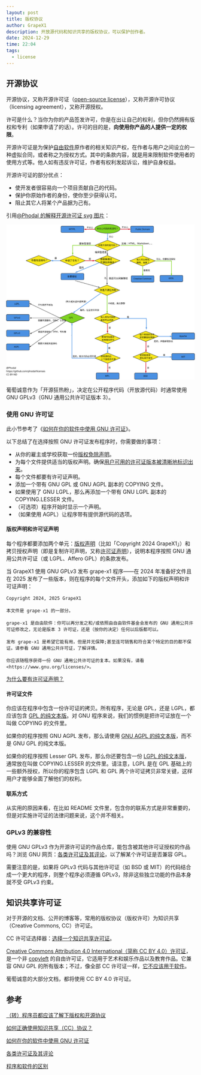 ```yaml
---
layout: post
title: 版权协议
author: GrapeX1
description: 开放源代码和知识共享的版权协议，可以保护创作者。
date: 2024-12-29
time: 22:04
tags:
  - license
---
```


## 开源协议

开源协议，又称开源许可证（[open-source license](http://en.wikipedia.org/wiki/Open-source_license)），又称开源许可协议（licensing agreement），又称开源授权。

许可是什么？当你为你的产品签发许可，你是在出让自己的权利，但你仍然拥有版权和专利（如果申请了的话）。许可的目的是，**向使用你产品的人提供一定的权限**。

开源许可证是为保护[自由软件](https://www.gnu.org/philosophy/free-sw.html)原作者的相关知识产权，在作者与用户之间设立的一种虚拟合同，或者称之为授权方式。其中的条款内容，就是用来限制软件使用者的使用方式等。他人如有违反许可证，作者有权利发起诉讼，维护自身权益。

开源许可证的部分优点：

- 使开发者很容易向一个项目贡献自己的代码。
- 保护你原始作者的身份，使你至少获得认可。
- 阻止其它人将某个产品据为己有。

引用[@Phodal 的解释开源许可证 svg 图片](https://github.com/phodal/licenses)：

![Open-source License Explains](https://raw.githubusercontent.com/phodal/licenses/refs/heads/gh-pages/license.svg)

葡萄诚意作为「开源狂热粉」，决定在公开程序代码（开放源代码）时通常使用 GNU GPLv3（GNU 通用公共许可证版本 3）。

### 使用 GNU 许可证

此小节参考了《[如何在你的软件中使用 GNU 许可证](https://www.gnu.org/licenses/gpl-howto.html)》。

以下总结了在选择按照 GNU 许可证发布程序时，你需要做的事项：

- 从你的雇主或学校获取一份[版权免除声明](https://www.gnu.org/licenses/gpl-howto.html#copyright-disclaimer)。
- 为每个文件提供适当的版权声明。确保[用户可用的许可证版本被清晰地标识出来](https://www.gnu.org/licenses/identify-licenses-clearly.html)。
- 每个文件都要有许可证声明。
- 添加一个带有 GNU GPL 或 GNU AGPL 副本的 COPYING 文件。
- 如果使用了 GNU LGPL，那么再添加一个带有 GNU LGPL 副本的 COPYING.LESSER 文件。
- （可选项）程序开始时显示一个声明。
- （如果使用 AGPL）让程序带有提供源代码的选项。

#### 版权声明和许可证声明

每个程序都要添加两个单元：[版权声明](https://www.gnu.org/licenses/gpl-howto.html#copyright-notice)（比如「Copyright 2024 GrapeX1」）和拷贝授权声明（即是复制许可声明，又称[许可证声明](https://www.gnu.org/licenses/gpl-howto.html#license-notices)），说明本程序按照 GNU 通用公共许可证（或 LGPL、Affero GPL）的条款发布。

当 GrapeX1 使用 GNU GPLv3 发布 grape-x1 程序——在 2024 年准备好文件且在 2025 发布了一些版本，则在程序的每个文件开头，添加如下的版权声明和许可证声明：

```
Copyright 2024, 2025 GrapeX1

本文件是 grape-x1 的一部分。

grape-x1 是自由软件：你可以再分发之和/或依照由自由软件基金会发布的 GNU 通用公共许可证修改之，无论是版本 3 许可证，还是（按你的决定）任何以后版都可以。

发布 grape-x1 是希望它能有用，但是并无保障;甚至连可销售和符合某个特定的目的都不保证。请参看 GNU 通用公共许可证，了解详情。

你应该随程序获得一份 GNU 通用公共许可证的复本。如果没有，请看 <https://www.gnu.org/licenses/>。
```

[为什么要有许可证声明？](https://www.gnu.org/licenses/gpl-howto.html#why-license-notices)

#### 许可证文件

你应该在程序中包含一份许可证的拷贝。所有程序，无论是 GPL，还是 LGPL，都应该包含 [GPL 的纯文本版](https://www.gnu.org/licenses/gpl.txt)。对 GNU 程序来说，我们的惯例是把许可证放在一个叫做 COPYING 的文件里。

如果你的程序按照 GNU AGPL 发布，那么请使用 [GNU AGPL 的纯文本版](https://www.gnu.org/licenses/agpl.txt)，而不是 GNU GPL 的纯文本版。

如果你的程序按照 Lesser GPL 发布，那么你还要包含一份 [LGPL 的纯文本版](https://www.gnu.org/licenses/lgpl.txt)，通常放在叫做 COPYING.LESSER 的文件里。请注意，LGPL 是在 GPL 基础上的一些额外授权，所以你的程序包含 LGPL 和 GPL 两个许可证拷贝非常关键，这样用户才能够全面了解他们的权利。

#### 联系方式

从实用的原因来看，在比如 README 文件里，包含你的联系方式是非常重要的，但是对实施许可证的法律问题来说，这个并不相关。

### GPLv3 的兼容性

使用 GNU GPLv3 作为开源许可证的作品仓库，能包含被其他许可证授权的作品吗？浏览 GNU 网页：[各类许可证及其评论](https://www.gnu.org/licenses/license-list.html)，以了解某个许可证是否兼容 GPL。

需要注意的是，如果将 GPLv3 代码与其他许可证（如 BSD 或 MIT）的代码结合成一个更大的程序，则整个程序必须遵循 GPLv3，除非这些独立功能的作品本身就不受 GPLv3 约束。

## 知识共享许可证

对于开源的文档、公开的博客等，常用的版权协议（版权许可）为知识共享（Creative Commons, CC）许可证。

CC 许可证选择器：[选择一个知识共享许可证](https://creativecommons.org/choose/)。

[Creative Commons Attribution 4.0 International（简称 CC BY 4.0）许可证](https://creativecommons.org/licenses/by/4.0/legalcode)，是一个非 [copyleft](https://www.gnu.org/licenses/copyleft.html) 的自由许可证，它适用于艺术和娱乐作品以及教育作品。它兼容 GNU GPL 的所有版本；不过，像全部 CC 许可证一样，[它不应该用于软件](https://creativecommons.org/faq/#can-i-apply-a-creative-commons-license-to-software)。

葡萄诚意的大部分文档，都将使用 CC BY 4.0 许可证。

## 参考

[（转）程序员都应该了解下版权和开源协议](https://blog.csdn.net/2401_84664550/article/details/141937932)

[如何正确使用知识共享（CC）协议？](https://m.bilibili.com/opus/821484161201078291)

[如何在你的软件中使用 GNU 许可证](https://www.gnu.org/licenses/gpl-howto.html)

[各类许可证及其评论](https://www.gnu.org/licenses/license-list.html)

[程序和软件的区别](https://metaso.cn/s/R9u8JPT)
